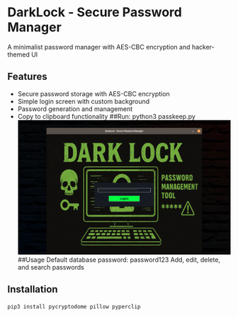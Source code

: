 # DarkLock - Secure Password Manager
A minimalist password manager with AES-CBC encryption and hacker-themed UI
## Features
- Secure password storage with AES-CBC encryption
- Simple login screen with custom background
- Password generation and management
- Copy to clipboard functionality
##Run: python3 passkeep.py
![Login Screen](login_screen.png)
##Usage
Default database password: password123
Add, edit, delete, and search passwords
## Installation
```bash
pip3 install pycryptodome pillow pyperclip

